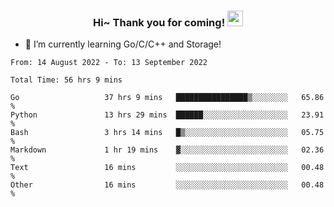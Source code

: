 <h3 align="center">
    Hi~ Thank you for coming!
    <img src="https://media.giphy.com/media/hvRJCLFzcasrR4ia7z/giphy.gif" width="25px">
</h3>

<!--
**pineapple-man/pineapple-man** is a ✨ _special_ ✨ repository because its `README.md` (this file) appears on your GitHub profile.

Here are some ideas to get you started:
- 🔭 I’m currently working on ...
- 🤔 I’m looking for help with ...
- 💬 Ask me about ...
- 📫 How to reach me: ...
- 😄 Pronouns: ...
- ⚡ Fun fact: 
- 👯 I’m looking to collaborate on kubernetes
-->
- 🌱 I’m currently learning Go/C/C++ and Storage!

<!--START_SECTION:waka-->

```text
From: 14 August 2022 - To: 13 September 2022

Total Time: 56 hrs 9 mins

Go                   37 hrs 9 mins   ████████████████▒░░░░░░░░   65.86 %
Python               13 hrs 29 mins  ██████░░░░░░░░░░░░░░░░░░░   23.91 %
Bash                 3 hrs 14 mins   █▒░░░░░░░░░░░░░░░░░░░░░░░   05.75 %
Markdown             1 hr 19 mins    ▓░░░░░░░░░░░░░░░░░░░░░░░░   02.36 %
Text                 16 mins         ░░░░░░░░░░░░░░░░░░░░░░░░░   00.48 %
Other                16 mins         ░░░░░░░░░░░░░░░░░░░░░░░░░   00.48 %
```

<!--END_SECTION:waka-->
